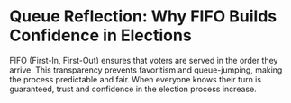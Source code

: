 # Queue Reflection: Why FIFO Builds Confidence in Elections

FIFO (First-In, First-Out) ensures that voters are served in the order they arrive. This transparency prevents favoritism and queue-jumping, making the process predictable and fair. When everyone knows their turn is guaranteed, trust and confidence in the election process increase.